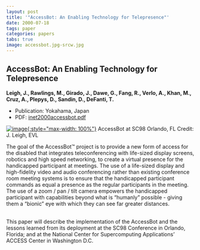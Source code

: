 ```yaml
---
layout: post
title: '"AccessBot: An Enabling Technology for Telepresence"'
date: 2000-07-18
tags: paper
categories: papers
tabs: true
image: accessbot.jpg-srcw.jpg
---
```


## AccessBot: An Enabling Technology for Telepresence
**Leigh, J., Rawlings, M., Girado, J., Dawe, G., Fang, R., Verlo, A., Khan, M., Cruz, A., Plepys, D., Sandin, D., DeFanti, T.**
- Publication: Yokahama, Japan
- PDF: [inet2000accessbot.pdf](/documents/inet2000accessbot.pdf)


[![image](https://www.evl.uic.edu/output/originals/accessbot.jpg-srcw.jpg){:style="max-width: 100%"}](https://www.evl.uic.edu/output/originals/accessbot.jpg-srcw.jpg)
AccessBot at SC98 Orlando, FL
Credit: J. Leigh, EVL

The goal of the AccessBot&trade; project is to provide a new form of access for the disabled that integrates teleconferencing with life-sized display screens, robotics and high speed networking, to create a virtual presence for the handicapped participant at meetings. The use of a life-sized display and high-fidelity video and audio conferencing rather than existing conference room meeting systems is to ensure that the handicapped participant commands as equal a presence as the regular participants in the meeting. The use of a zoom / pan / tilt camera empowers the handicapped participant with capabilities beyond what is &ldquo;humanly&rdquo; possible - giving them a &ldquo;bionic&rdquo; eye with which they can see far greater distances.<br><br>

This paper will describe the implementation of the AccessBot and the lessons learned from its deployment at the SC98 Conference in Orlando, Florida; and at the National Center for Supercomputing Applications&rsquo; ACCESS Center in Washington D.C.